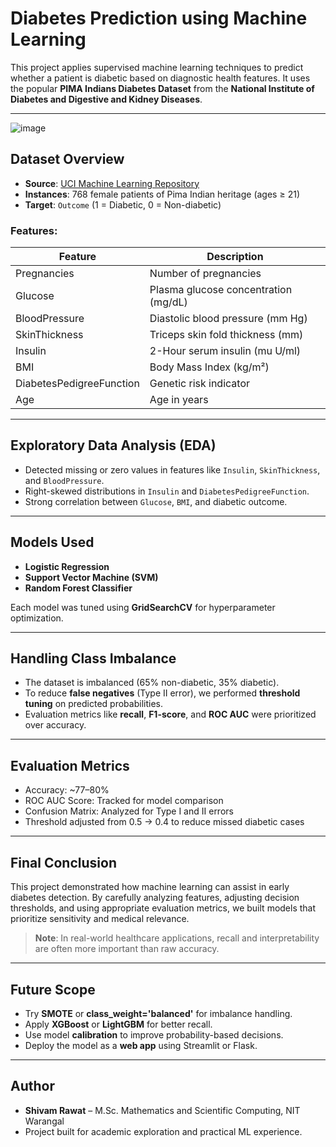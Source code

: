 # Diabetes Prediction using Machine Learning

This project applies supervised machine learning techniques to predict whether a patient is diabetic based on diagnostic health features. It uses the popular **PIMA Indians Diabetes Dataset** from the **National Institute of Diabetes and Digestive and Kidney Diseases**.

---
![image](https://github.com/user-attachments/assets/d12b27ed-0430-4e51-bd58-c61f7f63b15d)



## Dataset Overview

- **Source**: [UCI Machine Learning Repository](https://www.kaggle.com/datasets/uciml/pima-indians-diabetes-database)
- **Instances**: 768 female patients of Pima Indian heritage (ages ≥ 21)
- **Target**: `Outcome` (1 = Diabetic, 0 = Non-diabetic)

### Features:
| Feature | Description |
|--------|-------------|
| Pregnancies | Number of pregnancies |
| Glucose | Plasma glucose concentration (mg/dL) |
| BloodPressure | Diastolic blood pressure (mm Hg) |
| SkinThickness | Triceps skin fold thickness (mm) |
| Insulin | 2-Hour serum insulin (mu U/ml) |
| BMI | Body Mass Index (kg/m²) |
| DiabetesPedigreeFunction | Genetic risk indicator |
| Age | Age in years |

---

## Exploratory Data Analysis (EDA)

- Detected missing or zero values in features like `Insulin`, `SkinThickness`, and `BloodPressure`.
- Right-skewed distributions in `Insulin` and `DiabetesPedigreeFunction`.
- Strong correlation between `Glucose`, `BMI`, and diabetic outcome.

---

## Models Used

- **Logistic Regression**
- **Support Vector Machine (SVM)**
- **Random Forest Classifier**

Each model was tuned using **GridSearchCV** for hyperparameter optimization.

---

## Handling Class Imbalance

- The dataset is imbalanced (65% non-diabetic, 35% diabetic).
- To reduce **false negatives** (Type II error), we performed **threshold tuning** on predicted probabilities.
- Evaluation metrics like **recall**, **F1-score**, and **ROC AUC** were prioritized over accuracy.

---

## Evaluation Metrics

- Accuracy: ~77–80%
- ROC AUC Score: Tracked for model comparison
- Confusion Matrix: Analyzed for Type I and II errors
- Threshold adjusted from 0.5 → 0.4 to reduce missed diabetic cases

---

## Final Conclusion

This project demonstrated how machine learning can assist in early diabetes detection. By carefully analyzing features, adjusting decision thresholds, and using appropriate evaluation metrics, we built models that prioritize sensitivity and medical relevance.

> **Note**: In real-world healthcare applications, recall and interpretability are often more important than raw accuracy.

---

## Future Scope

- Try **SMOTE** or **class_weight='balanced'** for imbalance handling.
- Apply **XGBoost** or **LightGBM** for better recall.
- Use model **calibration** to improve probability-based decisions.
- Deploy the model as a **web app** using Streamlit or Flask.

---

## Author

- **Shivam Rawat** – M.Sc. Mathematics and Scientific Computing, NIT Warangal
- Project built for academic exploration and practical ML experience.
